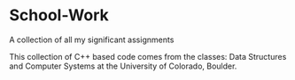 # School-Work
A collection of all my significant assignments


This collection of C++ based code comes from the classes: Data Structures and Computer Systems at the University of Colorado, Boulder.
